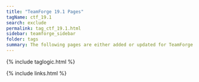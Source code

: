 ```yaml
---
title: "TeamForge 19.1 Pages"
tagName: ctf_19.1
search: exclude
permalink: tag_ctf_19.1.html
sidebar: teamforge_sidebar
folder: tags
summary: The following pages are either added or updated for TeamForge 19.1. 
---
```


{% include taglogic.html %}

{% include links.html %}
